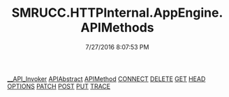 ﻿---
title: SMRUCC.HTTPInternal.AppEngine.APIMethods
date: 7/27/2016 8:07:53 PM
---

[__API_Invoker](T-SMRUCC.HTTPInternal.AppEngine.APIMethods.__API_Invoker.html)
[APIAbstract](T-SMRUCC.HTTPInternal.AppEngine.APIMethods.APIAbstract.html)
[APIMethod](T-SMRUCC.HTTPInternal.AppEngine.APIMethods.APIMethod.html)
[CONNECT](T-SMRUCC.HTTPInternal.AppEngine.APIMethods.CONNECT.html)
[DELETE](T-SMRUCC.HTTPInternal.AppEngine.APIMethods.DELETE.html)
[GET](T-SMRUCC.HTTPInternal.AppEngine.APIMethods.GET.html)
[HEAD](T-SMRUCC.HTTPInternal.AppEngine.APIMethods.HEAD.html)
[OPTIONS](T-SMRUCC.HTTPInternal.AppEngine.APIMethods.OPTIONS.html)
[PATCH](T-SMRUCC.HTTPInternal.AppEngine.APIMethods.PATCH.html)
[POST](T-SMRUCC.HTTPInternal.AppEngine.APIMethods.POST.html)
[PUT](T-SMRUCC.HTTPInternal.AppEngine.APIMethods.PUT.html)
[TRACE](T-SMRUCC.HTTPInternal.AppEngine.APIMethods.TRACE.html)
